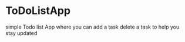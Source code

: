 # ToDoListApp
simple Todo list App where you can add a task delete a task to help you stay updated 
